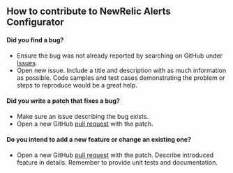 ## How to contribute to NewRelic Alerts Configurator

#### Did you find a bug?
- Ensure the bug was not already reported by searching on GitHub under [Issues](https://github.com/ocadotechnology/newrelic-tools/issues).
- Open new issue. Include a title and description with as much information as possible. 
  Code samples and test cases demonstrating the problem or steps to reproduce would be a great help.
  
#### Did you write a patch that fixes a bug?
- Make sure an issue describing the bug exists.
- Open a new GitHub [pull request](https://help.github.com/categories/collaborating-with-issues-and-pull-requests/) with the 
  patch.

#### Do you intend to add a new feature or change an existing one?
- Open a new GitHub [pull request](https://help.github.com/categories/collaborating-with-issues-and-pull-requests/) with the 
  patch. Describe introduced feature in details. Remember to provide unit tests and documentation.
